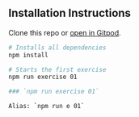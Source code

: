 
## Installation Instructions

Clone this repo or [open in Gitpod](https://gitpod.io/#https://github.com/wptg-dev/typescript-test). 

```sh
# Installs all dependencies
npm install

# Starts the first exercise
npm run exercise 01

### `npm run exercise 01`

Alias: `npm run e 01`
